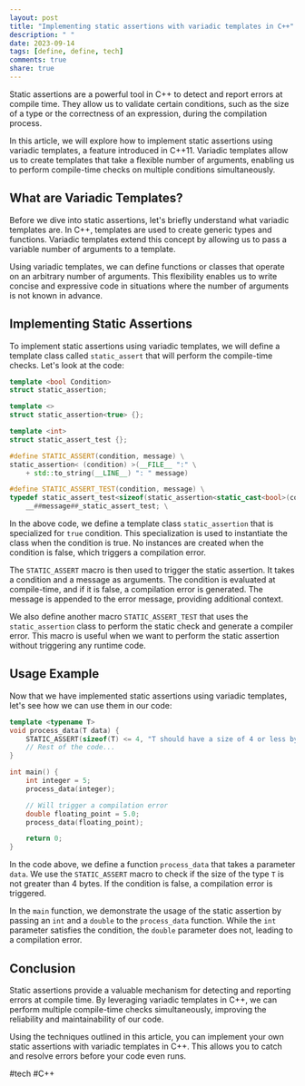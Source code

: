 ```yaml
---
layout: post
title: "Implementing static assertions with variadic templates in C++"
description: " "
date: 2023-09-14
tags: [define, define, tech]
comments: true
share: true
---
```


Static assertions are a powerful tool in C++ to detect and report errors at compile time. They allow us to validate certain conditions, such as the size of a type or the correctness of an expression, during the compilation process.

In this article, we will explore how to implement static assertions using variadic templates, a feature introduced in C++11. Variadic templates allow us to create templates that take a flexible number of arguments, enabling us to perform compile-time checks on multiple conditions simultaneously.

## What are Variadic Templates?

Before we dive into static assertions, let's briefly understand what variadic templates are. In C++, templates are used to create generic types and functions. Variadic templates extend this concept by allowing us to pass a variable number of arguments to a template.

Using variadic templates, we can define functions or classes that operate on an arbitrary number of arguments. This flexibility enables us to write concise and expressive code in situations where the number of arguments is not known in advance.

## Implementing Static Assertions

To implement static assertions using variadic templates, we will define a template class called `static_assert` that will perform the compile-time checks. Let's look at the code:

```cpp
template <bool Condition>
struct static_assertion;

template <>
struct static_assertion<true> {};

template <int>
struct static_assert_test {};

#define STATIC_ASSERT(condition, message) \
static_assertion< (condition) >(__FILE__ ":" \
    + std::to_string(__LINE__) ": " message)

#define STATIC_ASSERT_TEST(condition, message) \
typedef static_assert_test<sizeof(static_assertion<static_cast<bool>(condition)>)> \
    __##message##_static_assert_test; \
```

In the above code, we define a template class `static_assertion` that is specialized for `true` condition. This specialization is used to instantiate the class when the condition is true. No instances are created when the condition is false, which triggers a compilation error.

The `STATIC_ASSERT` macro is then used to trigger the static assertion. It takes a condition and a message as arguments. The condition is evaluated at compile-time, and if it is false, a compilation error is generated. The message is appended to the error message, providing additional context.

We also define another macro `STATIC_ASSERT_TEST` that uses the `static_assertion` class to perform the static check and generate a compiler error. This macro is useful when we want to perform the static assertion without triggering any runtime code.

## Usage Example

Now that we have implemented static assertions using variadic templates, let's see how we can use them in our code:

```cpp
template <typename T>
void process_data(T data) {
    STATIC_ASSERT(sizeof(T) <= 4, "T should have a size of 4 or less bytes.");
    // Rest of the code...
}

int main() {
    int integer = 5;
    process_data(integer);

    // Will trigger a compilation error
    double floating_point = 5.0;
    process_data(floating_point);

    return 0;
}
```

In the code above, we define a function `process_data` that takes a parameter `data`. We use the `STATIC_ASSERT` macro to check if the size of the type `T` is not greater than 4 bytes. If the condition is false, a compilation error is triggered.

In the `main` function, we demonstrate the usage of the static assertion by passing an `int` and a `double` to the `process_data` function. While the `int` parameter satisfies the condition, the `double` parameter does not, leading to a compilation error.

## Conclusion

Static assertions provide a valuable mechanism for detecting and reporting errors at compile time. By leveraging variadic templates in C++, we can perform multiple compile-time checks simultaneously, improving the reliability and maintainability of our code.

Using the techniques outlined in this article, you can implement your own static assertions with variadic templates in C++. This allows you to catch and resolve errors before your code even runs.

#tech #C++